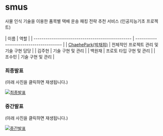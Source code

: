 # smus
사물 인식 기술을 이용한 품목별 택배 운송 패킹 전략 추천 서비스 (인공지능기초 프로젝트)
<br>
<br>
| 이름                                               | 역할                                     |
| -------------------------------------------------- | ---------------------------------------- |
| [ChaehePark(박채희)](https://github.com/ChaeheePark) | 전체적인 프로젝트 관리 및 기술 구현 담당 |
| 김주헌                                             | 기술 구현 및 관리                        |
| 백원재                                             | 프로토 타입 구현 및 관리                 |
| 조수민                                             | 기술 구현 및 관리                        |



### 최종발표
(아래 사진을 클릭하면 재생됩니다.)

[![최종발표](https://img.youtube.com/vi/Jaqd6QlexYo/0.jpg)](https://youtu.be/Jaqd6QlexYo)


### 중간발표 
(아래 사진을 클릭하면 재생됩니다.)

[![중간발표]( https://img.youtube.com/vi/HgT7i2I0AeA/0.jpg)](https://youtu.be/HgT7i2I0AeA)


